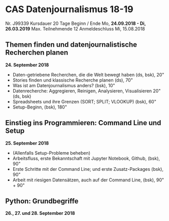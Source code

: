 # CAS Datenjournalismus 18-19

Nr.	J99339
Kursdauer	20 Tage
Beginn / Ende	Mo, **24.09.2018 - Di, 26.03.2019**
Max. Teilnehmende	12
Anmeldeschluss	Mi, 15.08.2018


## Themen finden und datenjournalistische Recherchen planen
**24. September 2018**

- Daten-getriebene Recherchen, die die Welt bewegt haben (ds, bsk), 20"
- Stories finden und klassische Recherche planen (ds), 70"
- Was ist am Datenjournalismus anders? (bsk), 10"
- Datenrecherche: Aggregieren, Reinigen, Analysieren, Visualisieren 20" (ds, bsk)
- Spreadsheets und ihre Grenzen (SORT; SPLIT; VLOOKUP) (bsk), 60"
- Setup-Beginn, (bsk), 180"

## Einstieg ins Programmieren: Command Line und Setup
**25. September 2018**

- (Allenfalls Setup-Probleme beheben)
- Arbeitsfluss, erste Bekanntschaft mit Jupyter Notebook, Github, (bsk), 90"
- Erste Schritte mit der Command Line; und erste Zusatz-Packages (bsk), 90"
- Arbeit mit riesigen Datensätzen, auch auf der Command Line, (bsk), 90" + 90"

## Python: Grundbegriffe
**26., 27. und 28. September 2018**
